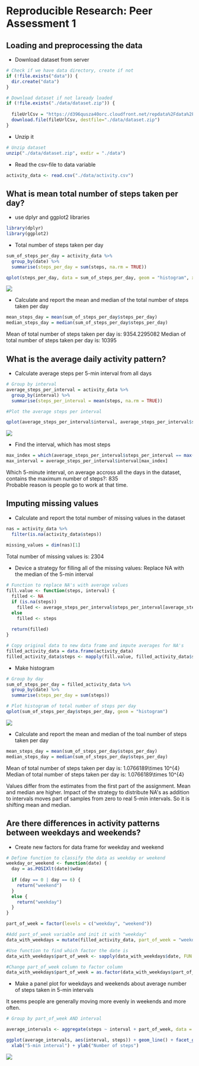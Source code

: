 # Reproducible Research: Peer Assessment 1


## Loading and preprocessing the data
* Download dataset from server

```r
# Check if we have data directory, create if not
if (!file.exists("data")) {
  dir.create("data")
}

# Download dataset if not laready loaded
if (!file.exists("./data/dataset.zip")) {
  
  fileUrlCsv = "https://d396qusza40orc.cloudfront.net/repdata%2Fdata%2Factivity.zip"
  download.file(fileUrlCsv, destfile="./data/dataset.zip")
}
```
* Unzip it

```r
# Unzip dataset
unzip("./data/dataset.zip", exdir = "./data")
```
* Read the csv-file to data variable

```r
activity_data <- read.csv("./data/activity.csv")
```





## What is mean total number of steps taken per day?

* use dplyr and ggplot2 libraries


```r
library(dplyr)
library(ggplot2)
```
* Total number of steps taken per day


```r
sum_of_steps_per_day = activity_data %>%
  group_by(date) %>%
  summarise(steps_per_day = sum(steps, na.rm = TRUE))

qplot(steps_per_day, data = sum_of_steps_per_day, geom = "histogram", xlab = "Steps taken per day")
```

![](PA1_template_files/figure-html/unnamed-chunk-5-1.png) 


* Calculate and report the mean and median of the total number of steps taken per day

```r
mean_steps_day = mean(sum_of_steps_per_day$steps_per_day)
median_steps_day = median(sum_of_steps_per_day$steps_per_day)
```
Mean of total number of steps taken per day is: 9354.2295082
Median of total number of steps taken per day is: 10395



## What is the average daily activity pattern?

* Calculate average steps per 5-min interval from all days

```r
# Group by interval
average_steps_per_interval = activity_data %>%
  group_by(interval) %>%
  summarise(steps_per_interval = mean(steps, na.rm = TRUE))

#Plot the average steps per interval

qplot(average_steps_per_interval$interval, average_steps_per_interval$steps_per_interval, geom="line", xlab = "5-minute interval", ylab = "Average number of steps taken")
```

![](PA1_template_files/figure-html/unnamed-chunk-7-1.png) 

* Find the interval, which has most steps

```r
max_index = which(average_steps_per_interval$steps_per_interval == max(average_steps_per_interval$steps_per_interval))
max_interval = average_steps_per_interval$interval[max_index]
```

Which 5-minute interval, on average accross all the days in the dataset, contains the maximum number of steps?: 835  
Probable reason is people go to work at that time.




## Imputing missing values

* Calculate and report the total number of missing values in the dataset

```r
nas = activity_data %>%
  filter(is.na(activity_data$steps))
  
missing_values = dim(nas)[1]
```
Total number of missing values is: 2304

* Device a strategy for filling all of the missing values:
Replace NA with the median of the 5-min interval

```r
# Function to replace NA's with average values
fill.value <- function(steps, interval) {
  filled <- NA
  if (is.na(steps))
    filled <- average_steps_per_interval$steps_per_interval[average_steps_per_interval$interval == interval]
  else
    filled <- steps
    
  return(filled)
}

# Copy original data to new data frame and impute averages for NA's
filled_activity_data = data.frame(activity_data)
filled_activity_data$steps <- mapply(fill.value, filled_activity_data$steps, filled_activity_data$interval)
```
* Make histogram

```r
# Group by day
sum_of_steps_per_day = filled_activity_data %>%
  group_by(date) %>%
  summarise(steps_per_day = sum(steps))

# Plot histogram of total number of steps per day
qplot(sum_of_steps_per_day$steps_per_day, geom = "histogram")
```

![](PA1_template_files/figure-html/unnamed-chunk-11-1.png) 

* Calculate and report the mean and median of the toal number of steps taken per day

```r
mean_steps_day = mean(sum_of_steps_per_day$steps_per_day)
median_steps_day = median(sum_of_steps_per_day$steps_per_day)
```
Mean of total number of steps taken per day is: 1.0766189\times 10^{4}
Median of total number of steps taken per day is: 1.0766189\times 10^{4}

Values differ from the estimates from the first part of the assignment. Mean and median are higher. 
Impact of the strategy to distribute NA's as addition to intervals moves part of samples from zero to real 5-min intervals. So it is shifting mean and median.

## Are there differences in activity patterns between weekdays and weekends?

* Create new factors for data frame for weekday and weekend

```r
# Define function to classify the data as weekday or weekend
weekday_or_weekend <- function(date) {
  day = as.POSIXlt(date)$wday
  
  if (day == 0 | day == 6) {
    return("weekend")
  }
  else {
    return("weekday")
  }
}

part_of_week = factor(levels = c("weekday", "weekend"))

#Add part_of_week variable and init it with "weekday"
data_with_weekdays = mutate(filled_activity_data, part_of_week = "weekday")

#Use function to find which factor the date is
data_with_weekdays$part_of_week <- sapply(data_with_weekdays$date, FUN = weekday_or_weekend)

#Change part_of_week column to factor column
data_with_weekdays$part_of_week = as.factor(data_with_weekdays$part_of_week)
```
* Make a panel plot for weekdays and weekends about average number of steps taken in 5-min intervals

It seems people are generally moving more evenly in weekends and more often.

```r
# Group by part_of_week AND interval

average_intervals <- aggregate(steps ~ interval + part_of_week, data = data_with_weekdays, mean)

ggplot(average_intervals, aes(interval, steps)) + geom_line() + facet_grid(part_of_week ~.) + 
  xlab("5-min interval") + ylab("Number of steps")
```

![](PA1_template_files/figure-html/unnamed-chunk-14-1.png) 






